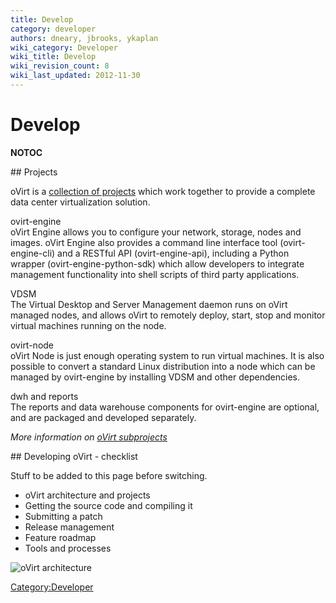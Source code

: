 ```yaml
---
title: Develop
category: developer
authors: dneary, jbrooks, ykaplan
wiki_category: Developer
wiki_title: Develop
wiki_revision_count: 8
wiki_last_updated: 2012-11-30
---
```


# Develop

__NOTOC__

<div class="row">
<div class="span6">
## Projects

oVirt is a [ collection of projects](Architecture) which work together to provide a complete data center virtualization solution.

ovirt-engine  
oVirt Engine allows you to configure your network, storage, nodes and images. oVirt Engine also provides a command line interface tool (ovirt-engine-cli) and a RESTful API (ovirt-engine-api), including a Python wrapper (ovirt-engine-python-sdk) which allow developers to integrate management functionality into shell scripts of third party applications.

VDSM  
The Virtual Desktop and Server Management daemon runs on oVirt managed nodes, and allows oVirt to remotely deploy, start, stop and monitor virtual machines running on the node.

ovirt-node  
oVirt Node is just enough operating system to run virtual machines. It is also possible to convert a standard Linux distribution into a node which can be managed by ovirt-engine by installing VDSM and other dependencies.

dwh and reports  
The reports and data warehouse components for ovirt-engine are optional, and are packaged and developed separately.

*More information on [ oVirt subprojects](subprojects)*

</div>
<div class="span6">
</div>
</div>
## Developing oVirt - checklist

Stuff to be added to this page before switching.

*   oVirt architecture and projects
*   Getting the source code and compiling it
*   Submitting a patch
*   Release management
*   Feature roadmap
*   Tools and processes

![oVirt architecture](Overall-arch.png "oVirt architecture")

<Category:Developer>
